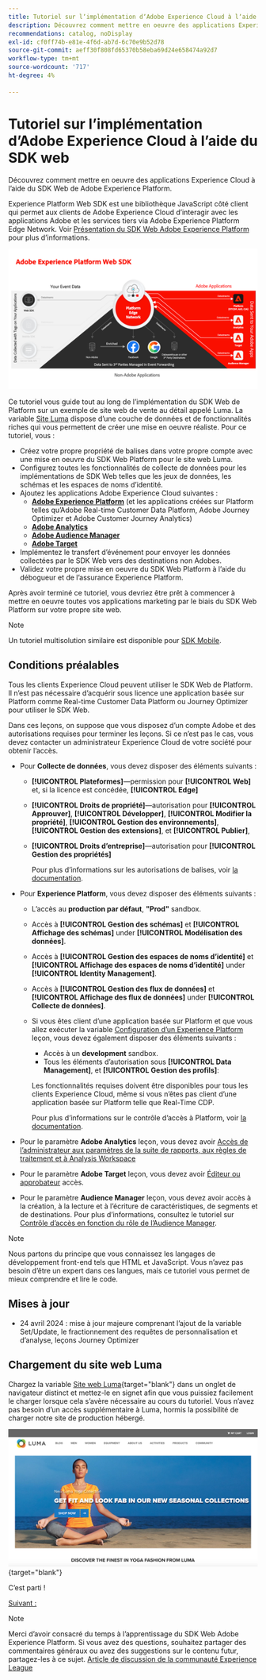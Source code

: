 ```yaml
---
title: Tutoriel sur lʼimplémentation dʼAdobe Experience Cloud à lʼaide du SDK web
description: Découvrez comment mettre en oeuvre des applications Experience Cloud à l’aide du SDK Web de Adobe Experience Platform.
recommendations: catalog, noDisplay
exl-id: cf0ff74b-e81e-4f6d-ab7d-6c70e9b52d78
source-git-commit: aeff30f808fd65370b58eba69d24e658474a92d7
workflow-type: tm+mt
source-wordcount: '717'
ht-degree: 4%

---
```


# Tutoriel sur lʼimplémentation dʼAdobe Experience Cloud à lʼaide du SDK web

Découvrez comment mettre en oeuvre des applications Experience Cloud à l’aide du SDK Web de Adobe Experience Platform.

Experience Platform Web SDK est une bibliothèque JavaScript côté client qui permet aux clients de Adobe Experience Cloud d’interagir avec les applications Adobe et les services tiers via Adobe Experience Platform Edge Network. Voir [Présentation du SDK Web Adobe Experience Platform](https://experienceleague.adobe.com/en/docs/experience-platform/edge/home) pour plus d’informations.

![Architecture du SDK Web Experience Platform](assets/dc-websdk.png)

Ce tutoriel vous guide tout au long de l’implémentation du SDK Web de Platform sur un exemple de site web de vente au détail appelé Luma. La variable [Site Luma](https://luma.enablementadobe.com/content/luma/us/en.html) dispose d’une couche de données et de fonctionnalités riches qui vous permettent de créer une mise en oeuvre réaliste. Pour ce tutoriel, vous :

* Créez votre propre propriété de balises dans votre propre compte avec une mise en oeuvre du SDK Web Platform pour le site web Luma.
* Configurez toutes les fonctionnalités de collecte de données pour les implémentations de SDK Web telles que les jeux de données, les schémas et les espaces de noms d’identité.
* Ajoutez les applications Adobe Experience Cloud suivantes :
   * **[Adobe Experience Platform](setup-experience-platform.md)** (et les applications créées sur Platform telles qu’Adobe Real-time Customer Data Platform, Adobe Journey Optimizer et Adobe Customer Journey Analytics)
   * **[Adobe Analytics](setup-analytics.md)**
   * **[Adobe Audience Manager](setup-audience-manager.md)**
   * **[Adobe Target](setup-target.md)**
* Implémentez le transfert d’événement pour envoyer les données collectées par le SDK Web vers des destinations non Adobes.
* Validez votre propre mise en oeuvre du SDK Web Platform à l’aide du débogueur et de l’assurance Experience Platform.

Après avoir terminé ce tutoriel, vous devriez être prêt à commencer à mettre en oeuvre toutes vos applications marketing par le biais du SDK Web Platform sur votre propre site web.


>[!NOTE]
>
>Un tutoriel multisolution similaire est disponible pour [SDK Mobile](../tutorial-mobile-sdk/overview.md).

## Conditions préalables

Tous les clients Experience Cloud peuvent utiliser le SDK Web de Platform. Il n’est pas nécessaire d’acquérir sous licence une application basée sur Platform comme Real-time Customer Data Platform ou Journey Optimizer pour utiliser le SDK Web.

Dans ces leçons, on suppose que vous disposez d’un compte Adobe et des autorisations requises pour terminer les leçons. Si ce n’est pas le cas, vous devez contacter un administrateur Experience Cloud de votre société pour obtenir l’accès.

* Pour **Collecte de données**, vous devez disposer des éléments suivants :
   * **[!UICONTROL Plateformes]**—permission pour **[!UICONTROL Web]** et, si la licence est concédée, **[!UICONTROL Edge]**
   * **[!UICONTROL Droits de propriété]**—autorisation pour **[!UICONTROL Approuver]**, **[!UICONTROL Développer]**, **[!UICONTROL Modifier la propriété]**, **[!UICONTROL Gestion des environnements]**, **[!UICONTROL Gestion des extensions]**, et **[!UICONTROL Publier]**,
   * **[!UICONTROL Droits d’entreprise]**—autorisation pour **[!UICONTROL Gestion des propriétés]**

     Pour plus d’informations sur les autorisations de balises, voir [la documentation](https://experienceleague.adobe.com/en/docs/experience-platform/tags/admin/user-permissions).

* Pour **Experience Platform**, vous devez disposer des éléments suivants :

   * L’accès au **production par défaut**, **&quot;Prod&quot;** sandbox.
   * Accès à **[!UICONTROL Gestion des schémas]** et **[!UICONTROL Affichage des schémas]** under **[!UICONTROL Modélisation des données]**.
   * Accès à **[!UICONTROL Gestion des espaces de noms d’identité]** et **[!UICONTROL Affichage des espaces de noms d’identité]** under **[!UICONTROL Identity Management]**.
   * Accès à **[!UICONTROL Gestion des flux de données]** et **[!UICONTROL Affichage des flux de données]** under **[!UICONTROL Collecte de données]**.
   * Si vous êtes client d’une application basée sur Platform et que vous allez exécuter la variable [Configuration d’un Experience Platform](setup-experience-platform.md) leçon, vous devez également disposer des éléments suivants :
      * Accès à un **development** sandbox.
      * Tous les éléments d’autorisation sous **[!UICONTROL Data Management]**, et **[!UICONTROL Gestion des profils]**:

     Les fonctionnalités requises doivent être disponibles pour tous les clients Experience Cloud, même si vous n’êtes pas client d’une application basée sur Platform telle que Real-Time CDP.

     Pour plus d’informations sur le contrôle d’accès à Platform, voir [la documentation](https://experienceleague.adobe.com/en/docs/experience-platform/access-control/home).

* Pour le paramètre **Adobe Analytics** leçon, vous devez avoir [Accès de l’administrateur aux paramètres de la suite de rapports, aux règles de traitement et à Analysis Workspace](https://experienceleague.adobe.com/en/docs/analytics/admin/admin-console/home)

* Pour le paramètre **Adobe Target** leçon, vous devez avoir [Éditeur ou approbateur](https://experienceleague.adobe.com/docs/target/using/administer/manage-users/enterprise/properties-overview.html#section_8C425E43E5DD4111BBFC734A2B7ABC80) accès.

* Pour le paramètre **Audience Manager** leçon, vous devez avoir accès à la création, à la lecture et à l’écriture de caractéristiques, de segments et de destinations. Pour plus d’informations, consultez le tutoriel sur [Contrôle d’accès en fonction du rôle de l’Audience Manager](https://experienceleague.adobe.com/en/docs/audience-manager-learn/tutorials/setup-and-admin/user-management/setting-permissions-with-role-based-access-control).


>[!NOTE]
>
>Nous partons du principe que vous connaissez les langages de développement front-end tels que HTML et JavaScript. Vous n’avez pas besoin d’être un expert dans ces langues, mais ce tutoriel vous permet de mieux comprendre et lire le code.

## Mises à jour

* 24 avril 2024 : mise à jour majeure comprenant l’ajout de la variable Set/Update, le fractionnement des requêtes de personnalisation et d’analyse, leçons Journey Optimizer

## Chargement du site web Luma

Chargez la variable [Site web Luma](https://luma.enablementadobe.com/content/luma/us/en.html){target="blank"} dans un onglet de navigateur distinct et mettez-le en signet afin que vous puissiez facilement le charger lorsque cela s’avère nécessaire au cours du tutoriel. Vous n’avez pas besoin d’un accès supplémentaire à Luma, hormis la possibilité de charger notre site de production hébergé.

[![Site web Luma](assets/old-overview-luma.png)](https://luma.enablementadobe.com/content/luma/us/en.html){target="blank"}

C’est parti !

[Suivant : ](configure-schemas.md)

>[!NOTE]
>
>Merci d’avoir consacré du temps à l’apprentissage du SDK Web Adobe Experience Platform. Si vous avez des questions, souhaitez partager des commentaires généraux ou avez des suggestions sur le contenu futur, partagez-les à ce sujet. [Article de discussion de la communauté Experience League](https://experienceleaguecommunities.adobe.com/t5/adobe-experience-platform-launch/tutorial-discussion-implement-adobe-experience-cloud-with-web/td-p/444996)
